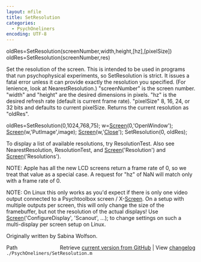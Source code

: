 ```yaml
---
layout: mfile
title: SetResolution
categories:
  - PsychOneliners
encoding: UTF-8
---
```


oldRes=SetResolution\(screenNumber,width,height,\[hz\],\[pixelSize\]\)
oldRes=SetResolution\(screenNumber,res\)

Set the resolution of the screen.  This is intended to be used in
programs that run psychophysical experiments, so SetResolution is
strict. It issues a fatal error unless it can provide exactly the
resolution you specified. \(For lenience, look at NearestResolution.\)
"screenNumber" is the screen number.
"width" and "height" are the desired dimensions in pixels.
"hz" is the desired refresh rate \(default is current frame rate\).
"pixelSize" 8, 16, 24, or 32 bits and defaults to current pixelSize.
Returns the current resolution as "oldRes".

  oldRes=SetResolution\(0,1024,768,75\);
  w=[Screen](/docs/Screen)\(0,'OpenWindow'\);
  [Screen](/docs/Screen)\(w,'PutImage',image\);
  [Screen](/docs/Screen)\(w,'[Close](/docs/Close)'\);
  SetResolution\(0, oldRes\);

To display a list of available resolutions, try ResolutionTest. Also see
NearestResolution, ResolutionTest, and [Screen](/docs/Screen)\('Resolution'\)
and [Screen](/docs/Screen)\('Resolutions'\).

NOTE: Apple has all the new LCD screens return a frame rate of 0, so
we treat that value as a special case. A request for "hz" of NaN will
match only with a frame rate of 0.

NOTE: On Linux this only works as you'd expect if there is only one
video output connected to a Psychtoolbox screen / X-[Screen](/docs/Screen). On a
setup with multiple outputs per screen, this will only change the
size of the framebuffer, but not the resolution of the actual displays\!
Use [Screen](/docs/Screen)\('ConfigureDisplay', 'Scanout', ...\); to change settings on
such a multi-display per screen setup on Linux.

Originally written by Sabina Wolfson.


<div class="code_header" style="text-align:right;">
  <span style="float:left;">Path&nbsp;&nbsp;</span> <span class="counter">Retrieve <a href=
  "https://raw.github.com/Psychtoolbox-3/Psychtoolbox-3/beta/./PsychOneliners/SetResolution.m">current version from GitHub</a> | View <a href=
  "https://github.com/Psychtoolbox-3/Psychtoolbox-3/commits/beta/./PsychOneliners/SetResolution.m">changelog</a></span>
</div>
<div class="code">
  <code>./PsychOneliners/SetResolution.m</code>
</div>
